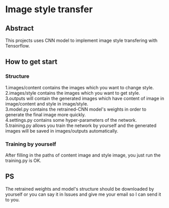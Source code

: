 # Image style transfer
## Abstract
This projects uses CNN model to implement image style transfering with Tensorflow.
## How to get start
### Structure
1.images/content contains the images which you want to change style.  
2.images/style contains the images which you want to get style.  
3.outputs will contain the generated images which have content of image in image/content and style in image/style.    
3.model.py contains the retrained-CNN model's weights in order to generate the final image more quickly.  
4.settings.py contains some hyper-parameters of the network.  
5.training.py allows you train the network by yourself and the generated images will be saved in images/outputs automatically.
### Training by yourself
After filling in the paths of content image and style image, you just run the training.py is OK.
## PS
The retrained weights and model's structure should be downloaded by yourself or you can say it in Issues and give me your email so I can send it to you.
